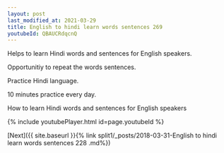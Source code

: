 ```yaml
---
layout: post
last_modified_at: 2021-03-29
title: English to hindi learn words sentences 269 
youtubeId: QBAUCRdqcnQ
---
```

 
 
Helps to learn Hindi words and sentences for English speakers.

Opportunitiy to repeat the words sentences. 

Practice Hindi language. 
 
10 minutes practice every day. 
 
How to learn Hindi words and sentences for English speakers 
 
{% include youtubePlayer.html id=page.youtubeId %}
 
 
[Next]({{ site.baseurl }}{% link  split1/_posts/2018-03-31-English to hindi learn words sentences 228 .md%})
 
